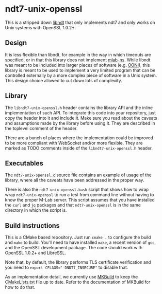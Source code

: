 # ndt7-unix-openssl

This is a stripped down [libndt](https://github.com/measurement-kit/libndt)
that only implements ndt7 and only works on Unix systems with OpenSSL 1.0.2+.

## Design

It is less flexible than libndt, for example in the way in which
timeouts are specified, or in that this library does not implement
[mlab-ns](https://github.com/m-lab/mlab-ns). While libndt was meant
to be included into larger pieces of software (e.g.
[OONI](https://github.com/ooni)), this library is meant to be used
to implement a very limited program that can be controlled externally
by a more complex piece of software in a Unix system. This design choice
allowed to cut down lots of complexity.

## Library

The `libndt7-unix-openssl.h` header contains the library API and the inline
implementation of such API. To integrate this code into your repository,
just copy the header into it and include it. Make sure you read about the
caveats and assumptions made by the library before using it. They are
described in the toplevel comment of the header.

There are a bunch of places where the implementation could be improved to
be more compliant with WebSocket and/or more flexible. They are marked as
TODO comments inside of the `libndt7-unix-openssl.h` header.

## Executables

The `ndt7-unix-openssl.c` source file contains an example of usage of the
library, where all the caveats have been addressed in the proper way.

There is also the `ndt7-unix-openssl.bash` script that shows how to wrap
wrap `ndt7-unix-openssl` to run a test from command line without having
to know the proper M-Lab server. This script assumes that you have installed
the `curl` and `jq` packages and that `ndt7-unix-openssl` is in the same
directory in which the script is.

## Build instructions

This is a CMake based repository. Just run `cmake .` to configure the
build and `make` to build. You'll need to have installed `make`, a
recent version of `gcc`, and the OpenSSL development package. The code
should work with OpenSSL 1.0.2+ and LibreSSL.

Note that, by default, the library performs TLS certificate verification
and you need to `export CFLAGS="-DNDT7_INSECURE"` to disable that.

As an implementation detail, we currently use [MKBuild](
https://github.com/measurement-kit/mkbuild) to keep
the [CMakeLists.txt](CMakeLists.txt) file up to date. Refer to the
documentation of MKBuild for how to do that.
